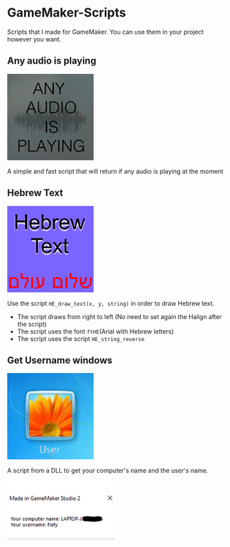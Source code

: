 # GameMaker-Scripts
Scripts that I made for GameMaker. You can use them in your project however you want.

## Any audio is playing
![icon](/Any%20audio%20is%20playing/Icon.jpg)

A simple and fast script that will return if any audio is playing at the moment


## Hebrew Text
![icon](/Hebrew%20Text/Icon.jpg)

Use the script `HE_draw_text(x, y, string)` in order to draw Hebrew text.
* The script draws from right to left (No need to set again the Halign after the script)
* The script uses the font `ftHE`(Arial with Hebrew letters)
* The script uses the script `HE_string_reverse`

## Get Username windows
![icon](/Get%20Username%20windows/Icon.jpg)

A script from a DLL to get your computer's name and the user's name.

![scn](/Get%20Username%20windows/Scn.png)

